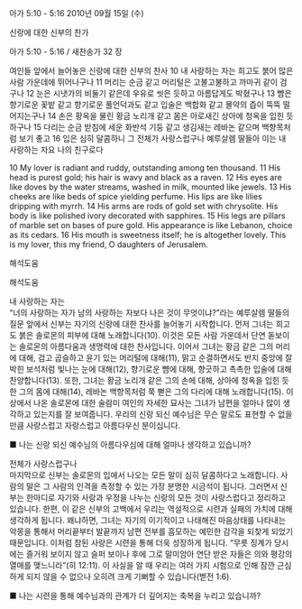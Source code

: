 아가 5:10 - 5:16 
2010년 09월 15일 (수)

신랑에 대한 신부의 찬가



아가 5:10 - 5:16 / 새찬송가 32 장


여인들 앞에서 늘어놓은 신랑에 대한 신부의 찬사 
10 내 사랑하는 자는 희고도 붉어 많은 사람 가운데에 뛰어나구나 11 머리는 순금 같고 머리털은 고불고불하고 까마귀 같이 검구나 12 눈은 시냇가의 비둘기 같은데 우유로 씻은 듯하고 아름답게도 박혔구나 13 뺨은 향기로운 꽃밭 같고 향기로운 풀언덕과도 같고 입술은 백합화 같고 몰약의 즙이 뚝뚝 떨어지는구나 
14 손은 황옥을 물린 황금 노리개 같고 몸은 아로새긴 상아에 청옥을 입힌 듯하구나 15 다리는 순금 받침에 세운 화반석 기둥 같고 생김새는 레바논 같으며 백향목처럼 보기 좋고 16 입은 심히 달콤하니 그 전체가 사랑스럽구나 예루살렘 딸들아 이는 내 사랑하는 자요 나의 친구로다

10 My lover is radiant and ruddy, outstanding among ten thousand. 11 His head is purest gold; his hair is wavy and black as a raven. 12 His eyes are like doves by the water streams, washed in milk, mounted like jewels. 13 His cheeks are like beds of spice yielding perfume. His lips are like lilies dripping with myrrh. 14 His arms are rods of gold set with chrysolite. His body is like polished ivory decorated with sapphires. 15 His legs are pillars of marble set on bases of pure gold. His appearance is like Lebanon, choice as its cedars. 16 His mouth is sweetness itself; he is altogether lovely. This is my lover, this my friend, O daughters of Jerusalem.

해석도움





해석도움


내 사랑하는 자는  
“너의 사랑하는 자가 남의 사랑하는 자보다 나은 것이 무엇이냐?”라는 예루살렘 딸들의 질문 앞에서 신부는 자기의 신랑에 대한 찬사를 늘어놓기 시작합니다. 먼저 그녀는 희고도 붉은 솔로몬의 피부에 대해 노래합니다(10). 이것은 모든 사람 가운데서 단연 돋보이는 솔로몬의 아름다움과 생명력에 대한 찬사입니다. 이어서 그녀는 황금 같은 그의 머리에 대해, 검고 곱슬하고 윤기 있는 머리털에 대해(11), 맑고 순결하면서도 반지 중앙에 잘 박힌 보석처럼 빛나는 눈에 대해(12), 향기로운 뺨에 대해, 향긋하고 촉촉한 입술에 대해 찬양합니다(13). 또한, 그녀는 황금 노리개 같은 그의 손에 대해, 상아에 청옥을 입힌 듯한 그의 몸에 대해(14), 레바논 백향목처럼 쭉 뻗은 그의 다리에 대해 노래합니다(15). 이상에서 나온 솔로몬에 대한 술람미 여인의 자세한 묘사는 그녀가 남편을 얼마나 많이 생각하고 있는지를 잘 보여줍니다. 우리의 신랑 되신 예수님은 무슨 말로도 표현할 수 없을 만큼 사랑스럽고 자랑스럽고 아름다우신 분이십니다. 

■ 나는 신랑 되신 예수님의 아름다우심에 대해 얼마나 생각하고 있습니까? 

전체가 사랑스럽구나  
마지막으로 신부는 솔로몬의 입에서 나오는 모든 말이 심히 달콤하다고 노래합니다. 사람의 말은 그 사람의 인격을 측정할 수 있는 가장 분명한 시금석이 됩니다. 그러면서 신부는 한마디로 자기와 사랑과 우정을 나누는 신랑의 모든 것이 사랑스럽다고 정리하고 있습니다. 한편, 이 같은 신부의 고백에서 우리는 역설적으로 시련과 실패의 가치에 대해 생각하게 됩니다. 왜냐하면, 그녀는 자기의 이기적이고 나태해진 마음상태를 나타내는 악몽을 통해서 머리끝부터 발끝까지 남편 전부를 흠모하는 예민한 감각을 되찾게 되었기 때문입니다. 이처럼 참된 사랑은 시련을 통해 더욱 성장하게 됩니다. “무릇 징계가 당시에는 즐거워 보이지 않고 슬퍼 보이나 후에 그로 말미암아 연단 받은 자들은 의와 평강의 열매를 맺느니라”(히 12:11). 이 사실을 알 때 우리는 여러 가지 시험으로 인해 잠깐 근심하게 되지 않을 수 없으나 오히려 크게 기뻐할 수 있습니다(벧전 1:6). 

■ 나는 시련을 통해 예수님과의 관계가 더 깊어지는 축복을 누리고 있습니까?